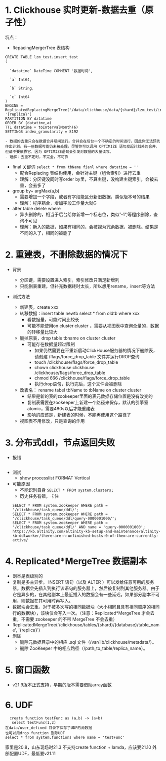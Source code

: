 # 1. Clickhouse 实时更新-数据去重（原子性）
  坑点：
  - RepacingMergerTree 表结构
  
  ```
  CREATE TABLE lzm_test.insert_test
(

    `datatime` DateTime COMMENT '数据时间',

    `a` Int64,

    `b` String,

    `c` Int64
)
ENGINE = ReplicatedReplacingMergeTree('/data/clickhouse/data/{shard}/lzm_test/insert_test',
 '{replica}')
PARTITION BY datatime
ORDER BY (datatime,a)
TTL datatime + toIntervalMonth(6)
SETTINGS index_granularity = 8192
  ```
  
    - 数据的去重只会在数据合并期间进行。合并会在后台一个不确定的时间进行，因此你无法预先作出计划。有一些数据可能仍未被处理。尽管你可以调用 OPTIMIZE 语句发起计划外的合并，但请不要依靠它，因为 OPTIMIZE语句会引发对数据的大量读写。
    - 理解：去重不定时，不完全，不可靠
  - final 关键词 `select * from tbName fianl where datatime = ''`
    - 配合Replacing 表结构使用，会针对主键（组合索引）进行去重
    - 理解：分区键没同时写order by里，不算主键，没构建主键索引，会被去重，会去多了
  - group by+ argMax(a,b)
    - 需要增加一个字段，或者有字段能区分新旧数据，类似版本号的结果
    - 理解：程序耦合，增加字段工作量大就G
  - alter table delete where
    - 异步删除的，相当于后台给你新增一个标志位，类似”-1“,等程序删除，查询不可见
    - 理解：新入的数据，如果有相同的，会被视为冗余数据，被删除。结果是不同的入了，相同的被删了

# 2. 重建表，不删除数据的情况下
- 背景
  - 分区键，需要设置进入索引，索引修改只满足新增列
  - 只能删表重建，但补充数据耗时太长，所以想用rename，insert等方法

- 测试方法
  - 新建表，create xxx
  - 转移数据：insert table newtb select * from oldtb where xxx
    - 看数据量，可能时间比较长
    - 可能不能使用on cluster cluster ，需要从视图表中查询全量的，数据的转移量比较大
  - 删掉原表，drop table tbname on cluster cluster
    - 可能存在数据量超过限制
      - 如果仍然需要在不重新启动ClickHouse服务器的情况下删除表，请创建 <clickhouse-path>/flags/force_drop_table 文件并运行DROP查询
      - touch /clickhouse/flags/force_drop_table
      - chown clickhouse:clickhouse /clickhouse/flags/force_drop_table
      - chmod 666 /clickhouse/flags/force_drop_table
      - 执行drop语句，执行完后，这个文件会被删除
  - 改表名： rename tabel tbName to tbName on cluster cluster
    - 结果是新的表的zookeeper里面的表元数据存储位置是没有改变的
    - 复制表需要在zookeeper上新建一个路径来保存，默认的引擎室atomic，需要480s以后才能重建表
    - 影响的应该是，新建表的时候，不能再使用这个路径了
  - 视图表不用修改，只是查询的作用

# 3. 分布式ddl，节点返回失败
- 报错
``` Watching task /clickhouse/task_queue/ddl/query-0000010620 is executing longer than distributed_ddl_task_timeout (=180) seconds. There are 2 unfinished hosts (0 of them are currently active), they are going to execute the query in background (version 21.3.4.25 (official build))
```
- 测试
  - show processlist FORMAT Vertical
- 可能原因
  - 不能识别自身 `SELECT * FROM system.clusters;`
  - 历史任务有错，卡住
  ```
  SELECT * FROM system.zookeeper WHERE path = '/clickhouse/task_queue/ddl/';
  SELECT * FROM system.zookeeper WHERE path = '/clickhouse/task_queue/ddl/query-0000001000/';
  SELECT * FROM system.zookeeper WHERE path = '/clickhouse/task_queue/ddl/' AND name = 'query-0000001000';
  https://kb.altinity.com/altinity-kb-setup-and-maintenance/altinity-kb-ddlworker/there-are-n-unfinished-hosts-0-of-them-are-currently-active/
  
  ```
  
 # 4. Replicated*MergeTree 数据副本
 - 副本是表级别的
 - 复制是多主异步。 INSERT 语句（以及 ALTER ）可以发给任意可用的服务器。数据会先插入到执行该语句的服务器上，然后被复制到其他服务器。由于它是异步的，在其他副本上最近插入的数据会有一些延迟。如果部分副本不可用，则数据在其可用时再写入。
 - 数据块会去重。对于被多次写的相同数据块（大小相同且具有相同顺序的相同行的数据块），该块仅会写入一次。（注意：Replicated*MergeTree 才会去重，不需要 zookeeper 的不带 MergeTree 不会去重）
 - ReplicatedMergeTree('/clickhouse/tables/{shard}/{database}/table_name', '{replica}')
 - 删除
    - 删除元数据目录中的相应 .sql 文件（/var/lib/clickhouse/metadata/）。
    - 删除 ZooKeeper 中的相应路径（/path_to_table/replica_name）。
  
# 5. 窗口函数
  - v21.9版本正式支持，早期的版本需要借助array函数
  
# 6. UDF
  ```CREATE FUNCTION {fn_name} as ({parameters}) -> {code} 
    create function testFunc as (a,b) -> (a+b)
     select testFunc(1,2)
  在data/user_defined 目录下保存了UDF的源数据
  也可以用drop function 删除UDF
  select * from system.functions where name = 'testFunc'
  ```
  家里是20.8，山东现场时21.3
不支持create function + lamda，应该要21.10
外部配置UDF，最低要v21.11

  
  
  
  
  
